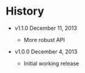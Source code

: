 # History

- v1.1.0 December 11, 2013
	- More robust API

- v1.0.0 December 4, 2013
	- Initial working release
